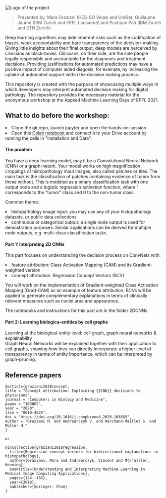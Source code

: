 
![Logo of the project](https://www.ai4media.eu/wp-content/uploads/2021/04/Twitter_Building-Interpretable-AI-for-Digital-Pathology-1024x575.png)
>
> Presented by: Mara Graziani (HES-SO Valais and UniGe), Guillaume Jaume (IBM Zurich and EPFL Lausanne) and Pushpak Pati (IBM Zurich and ETH Zurich)
>

Deep learning algorithms may hide inherent risks such as the codification of biases, weak accountability and bare transparency of the decision-making. Giving little insights about their final output, deep models are perceived by clinicians as black-boxes. 
Clinicians, on their side, are the sole people legally responsible and accountable for the diagnoses and treatment decisions. 
Providing justifications for automated predictions may have a positive impact of computer aided diagosis, for example, by increasing the uptake of automated support within the decision making process.

This repository is created with the purpose of showcasing multiple ways in which developers may interpret automated decision making for digital pathology. The repository provides the necessary material for the anonymous workshop at the Applied Machine Learning Days of EPFL 2021. 

## What to do before the workshop: 

<li> Clone the git repo, launch jupyter and open the hands-on-session. 
<li> Open this <a href="https://colab.research.google.com/drive/1MdBM7AJWow572IvicGYFaBy23TjGw9u6?usp=sharing"> Colab notebook </a> and connect it to your Drive account by running the cells in "Installation and Data". 

#### The problem

You have a deep learning model, may it be a Convolutional Neural Network (CNN) or a graph-netork. 
Your model works on high magnification croppings of histopathology input images, also called patches or tiles. 
The main task is the classification of patches containing evidence of tumor from those without. 
This is modeled as a binary classification task with one output node and a logistic regression activation function, where 1 corresponds to the "tumor" class and 0 to the non-tumor class. 

Common theme:
<li> histopathology image input: you may use any of your histopathology datasets, or public data collections 
<li> continuous or categorical output: a single node output is used for demostration purposes. Similar applications can be derived for multiple node outputs, e.g. multi-class classification tasks. 

#### Part 1: Interpreting 2D CNNs 

This part focuses on understanding the decision process on ConvNets with:
<li> feature attribution: Class Activation Mapping (CAM) and its Gradient-weighted version 
<li> concept attribution: Regression Concept Vectors (RCV)

You will work on the implementation of Gradient-weighted Class Activation Mapping (Grad-CAM) as an example of feature attribution.
RCVs will be applied to generate complementary explanations in terms of clinically relevant measures such as nuclei area and appearance. 

The notebooks and instructions for this part are in the folder 2DCNNs. 

#### Part 2: Learning biologica-entities by cell graphs 

Learning at the biological-entity level: cell graph, graph neural networks & explainability  
Graph Neural Networks will be explained together with their application to cell graphs, showing how they can directly incorporate a higher level of transparency in terms of entity importance, which can be interpreted by graph-pruning. 

  
  
## Reference papers


```
@article{graziani2020concept,
title = "Concept attribution: Explaining {{CNN}} decisions to physicians",
journal = "Computers in Biology and Medicine",
pages = "103865",
year = "2020",
issn = "0010-4825",
doi = "https://doi.org/10.1016/j.compbiomed.2020.103865",
author = "Graziani M. and Andrearczyk V. and Marchand-Maillet S. and Müller H."
}

or

@incollection{graziani2018regression,
  title={Regression concept vectors for bidirectional explanations in histopathology},
  author={Graziani, Mara and Andrearczyk, Vincent and M{\"u}ller, Henning},
  booktitle={Understanding and Interpreting Machine Learning in Medical Image Computing Applications},
  pages={124--132},
  year={2018},
  publisher={Springer, Cham}
}

```
